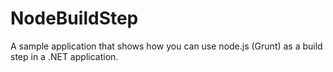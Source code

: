 NodeBuildStep
=============

A sample application that shows how you can use node.js (Grunt) as a build step in a .NET application.
